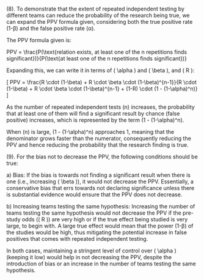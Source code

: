 (8).
To demonstrate that the extent of repeated independent testing by different teams can reduce the probability of the research being true, we can expand the PPV formula given, considering both the true positive rate (1-β) and the false positive rate (α).

The PPV formula given is:

PPV = \frac{P(\text{relation exists, at least one of the n repetitions finds significant})}{P(\text{at least one of the n repetitions finds significant})}

Expanding this, we can write it in terms of \( \alpha \) and \( \beta \), and \( R \):

\[
PPV = \frac{R \cdot (1-\beta) + R \cdot \beta \cdot (1-\beta)^{n-1}}{R \cdot (1-\beta) + R \cdot \beta \cdot (1-\beta)^{n-1} + (1-R) \cdot (1 - (1-\alpha)^n)}
\]

As the number of repeated independent tests (n) increases, the probability that at least one of them will find a significant result by chance (false positive) increases, which is represented by the term \(1 - (1-\alpha)^n\).

When \(n\) is large, \(1 - (1-\alpha)^n\) approaches 1, meaning that the denominator grows faster than the numerator, consequently reducing the PPV and hence reducing the probability that the research finding is true.

(9).
For the bias not to decrease the PPV, the following conditions should be true:

a) Bias: If the bias is towards not finding a significant result when there is one (i.e., increasing \( \beta \)), it would not decrease the PPV. Essentially, a conservative bias that errs towards not declaring significance unless there is substantial evidence would ensure that the PPV does not decrease.

b) Increasing teams testing the same hypothesis: Increasing the number of teams testing the same hypothesis would not decrease the PPV if the pre-study odds (\( R \)) are very high or if the true effect being studied is very large, to begin with. A large true effect would mean that the power (1-β) of the studies would be high, thus mitigating the potential increase in false positives that comes with repeated independent testing.

In both cases, maintaining a stringent level of control over \( \alpha \) (keeping it low) would help in not decreasing the PPV, despite the introduction of bias or an increase in the number of teams testing the same hypothesis.
